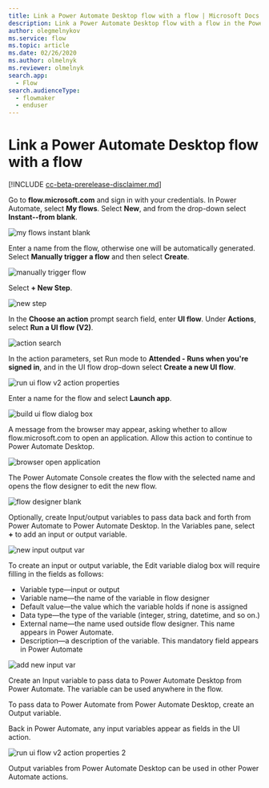 ```yaml
---
title: Link a Power Automate Desktop flow with a flow | Microsoft Docs
description: Link a Power Automate Desktop flow with a flow in the Power Automate portal
author: olegmelnykov
ms.service: flow
ms.topic: article
ms.date: 02/26/2020
ms.author: olmelnyk
ms.reviewer: olmelnyk
search.app: 
  - Flow
search.audienceType: 
  - flowmaker
  - enduser
---
```


# Link a Power Automate Desktop flow with a flow

[!INCLUDE [cc-beta-prerelease-disclaimer.md](../../includes/cc-beta-prerelease-disclaimer.md)]

Go to **flow.microsoft.com** and sign in with your credentials. In Power Automate, select **My flows**. Select **New**, and from the drop-down select **Instant--from blank**.

![my flows instant blank](\media\link-pad-flow-portal\my-flows-instant-blank.png)

Enter a name from the flow, otherwise one will be automatically generated. Select **Manually trigger a flow** and then select **Create**.

![manually trigger flow](\media\link-pad-flow-portal\manually-trigger-flow.png)

Select **+ New Step**.

![new step](\media\link-pad-flow-portal\new-step.png)

In the **Choose an action** prompt search field, enter **UI flow**. Under **Actions**, select **Run a UI flow (V2)**.

![action search](\media\link-pad-flow-portal\action-search.png)

In the action parameters, set Run mode to **Attended - Runs when you're signed in**, and in the UI flow drop-down select **Create a new UI flow**.

![run ui flow v2 action properties](\media\link-pad-flow-portal\run-ui-flow-v2-action-properties.png)

Enter a name for the flow and select **Launch app**.

![build ui flow dialog box](\media\link-pad-flow-portal\build-UI-flow-dialog.png)

A message from the browser may appear, asking whether to allow flow.microsoft.com to open an application. Allow this action to continue to Power Automate Desktop.

![browser open application](\media\link-pad-flow-portal\browser-open-application.png)

The Power Automate Console creates the flow with the selected name and opens the flow designer to edit the new flow.

![flow designer blank](\media\link-pad-flow-portal\flow-designer-blank.png)

Optionally, create Input/output variables to pass data back and forth from Power Automate to Power Automate Desktop. In the Variables pane, select **+** to add an input or output variable.

![new input output var](\media\link-pad-flow-portal\new-input-output-var.png)

To create an input or output variable, the Edit variable dialog box will require filling in the fields as follows:
* Variable type—input or output
* Variable name—the name of the variable in flow designer
* Default value—the value which the variable holds if none is assigned
* Data type—the type of the variable (integer, string, datetime, and so on.)
* External name—the name used outside flow designer. This name appears in Power Automate.
* Description—a description of the variable. This mandatory field appears in Power Automate

![add new input var](\media\link-pad-flow-portal\add-new-input-var.png)

Create an Input variable to pass data to Power Automate Desktop from Power Automate. The variable can be used anywhere in the flow.

To pass data to Power Automate from Power Automate Desktop, create an Output variable.

Back in Power Automate, any input variables appear as fields in the UI action.

![run ui flow v2 action properties 2](\media\link-pad-flow-portal\run-ui-flow-v2-action-properties-2.png)

Output variables from Power Automate Desktop can be used in other Power Automate actions.


